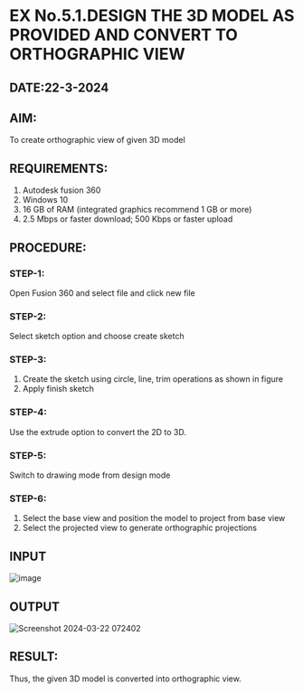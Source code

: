 # EX No.5.1.DESIGN THE 3D MODEL AS PROVIDED AND CONVERT TO ORTHOGRAPHIC VIEW
## DATE:22-3-2024

## AIM: 
To create orthographic view of given 3D model

## REQUIREMENTS: 
1. Autodesk fusion 360
2. Windows 10
3. 16 GB of RAM (integrated graphics recommend 1 GB or more)
4. 2.5 Mbps or faster download; 500 Kbps or faster upload 

## PROCEDURE:

### STEP-1:
Open Fusion 360 and select file and click new file

### STEP-2:
Select sketch option and choose create sketch

### STEP-3: 
1. Create the sketch using circle, line, trim operations as shown in figure
2. Apply finish sketch 

### STEP-4:
 Use the extrude option to convert the 2D to 3D.

### STEP-5:
Switch to drawing mode from design mode 
          
### STEP-6:
1. Select the base view and position the model to project from base view 
2. Select the projected view to generate orthographic projections

## INPUT
![image](https://user-images.githubusercontent.com/113594316/199408705-ed302b2a-90c3-41c0-9cc4-791a93366e2a.png)

## OUTPUT
![Screenshot 2024-03-22 072402](https://github.com/vamsikrishna272005/EX-No.5.1.-DESIGN-THE-3D-MODEL-AS-PROVIDED-AND-CONVERT-TO-ORTHOGRAPHIC-VIEW/assets/147477015/c2975266-fc25-4820-85d2-713ae807bbcb)

## RESULT:
Thus, the given 3D model is converted into orthographic view.



